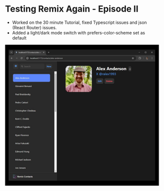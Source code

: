 # Testing Remix Again - Episode II

- Worked on the 30 minute Tutorial, fixed Typescript issues and json (React Router) issues.
- Added a light/dark mode switch with prefers-color-scheme set as default

![Rocky Linux Chris](/public/images/Dark-Mode-Contacts.jpg)
